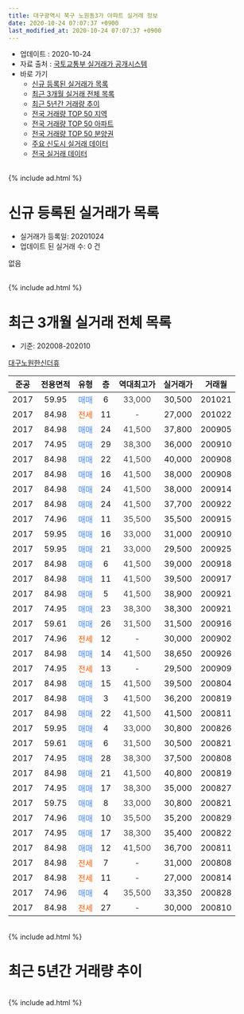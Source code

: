 ```yaml
---
title: 대구광역시 북구 노원동3가 아파트 실거래 정보
date: 2020-10-24 07:07:37 +0900
last_modified_at: 2020-10-24 07:07:37 +0900
---
```


* 업데이트 : 2020-10-24
* 자료 출처 : [국토교통부 실거래가 공개시스템](http://rt.molit.go.kr)
* 바로 가기
    * [신규 등록된 실거래가 목록](#신규-등록된-실거래가-목록)
    * [최근 3개월 실거래 전체 목록](#최근-3개월-실거래-전체-목록)
    * [최근 5년간 거래량 추이](#최근-5년간-거래량-추이)
    * [전국 거래량 TOP 50 지역](https://inasie.github.io/apt-trade-info/최근-3개월-전국에서-가장-거래가-많이-발생한-지역)
    * [전국 거래량 TOP 50 아파트](https://inasie.github.io/apt-trade-info/최근-3개월-전국에서-가장-거래가-많이-발생한-아파트)
    * [전국 거래량 TOP 50 분양권](https://inasie.github.io/apt-trade-info/최근-3개월-전국에서-가장-거래가-많이-발생한-분양권)
    * [주요 신도시 실거래 데이터](https://inasie.github.io/apt-trade-info/주요-신도시)
    * [전국 실거래 데이터](https://inasie.github.io/apt-trade-info/전국)
<br>
{% include ad.html %}
<br>

# 신규 등록된 실거래가 목록
* 실거래가 등록일: 20201024
* 업데이트 된 실거래 수: 0 건

없음

<br>
{% include ad.html %}
<br>

# 최근 3개월 실거래 전체 목록
* 기준: 202008-202010


[대구노원한신더휴](https://search.naver.com/search.naver?query=%EB%8C%80%EA%B5%AC%EA%B4%91%EC%97%AD%EC%8B%9C+%EB%B6%81%EA%B5%AC+%EB%85%B8%EC%9B%90%EB%8F%993%EA%B0%80+%EB%8C%80%EA%B5%AC%EB%85%B8%EC%9B%90%ED%95%9C%EC%8B%A0%EB%8D%94%ED%9C%B4)

|준공|전용면적|유형|층|역대최고가|실거래가|거래월|
|:---:|:---:|:---:|:---:|:---:|:---:|:---:|
|2017|59.95|<span style="color:#4285f3">매매</span>|6|<span style="color:#444444">33,000</span>|30,500|201021|
|2017|84.98|<span style="color:#ff5a00">전세</span>|11|<span style="color:#444444">-</span>|27,000|201022|
|2017|84.98|<span style="color:#4285f3">매매</span>|24|<span style="color:#444444">41,500</span>|37,800|200905|
|2017|74.95|<span style="color:#4285f3">매매</span>|29|<span style="color:#444444">38,300</span>|36,000|200910|
|2017|84.98|<span style="color:#4285f3">매매</span>|22|<span style="color:#444444">41,500</span>|40,000|200908|
|2017|84.98|<span style="color:#4285f3">매매</span>|16|<span style="color:#444444">41,500</span>|38,000|200908|
|2017|84.98|<span style="color:#4285f3">매매</span>|24|<span style="color:#444444">41,500</span>|38,000|200914|
|2017|84.98|<span style="color:#4285f3">매매</span>|24|<span style="color:#444444">41,500</span>|37,700|200922|
|2017|74.96|<span style="color:#4285f3">매매</span>|11|<span style="color:#444444">35,500</span>|35,500|200915|
|2017|59.95|<span style="color:#4285f3">매매</span>|16|<span style="color:#444444">33,000</span>|31,000|200910|
|2017|59.95|<span style="color:#4285f3">매매</span>|21|<span style="color:#444444">33,000</span>|29,500|200925|
|2017|84.98|<span style="color:#4285f3">매매</span>|6|<span style="color:#444444">41,500</span>|39,000|200918|
|2017|84.98|<span style="color:#4285f3">매매</span>|11|<span style="color:#444444">41,500</span>|39,500|200917|
|2017|84.98|<span style="color:#4285f3">매매</span>|5|<span style="color:#444444">41,500</span>|38,900|200921|
|2017|74.95|<span style="color:#4285f3">매매</span>|23|<span style="color:#444444">38,300</span>|38,300|200921|
|2017|59.61|<span style="color:#4285f3">매매</span>|26|<span style="color:#444444">31,500</span>|31,500|200916|
|2017|74.96|<span style="color:#ff5a00">전세</span>|12|<span style="color:#444444">-</span>|30,000|200902|
|2017|84.98|<span style="color:#4285f3">매매</span>|14|<span style="color:#444444">41,500</span>|38,650|200926|
|2017|74.95|<span style="color:#ff5a00">전세</span>|13|<span style="color:#444444">-</span>|29,500|200909|
|2017|84.98|<span style="color:#4285f3">매매</span>|15|<span style="color:#444444">41,500</span>|39,500|200804|
|2017|84.98|<span style="color:#4285f3">매매</span>|3|<span style="color:#444444">41,500</span>|36,200|200819|
|2017|84.98|<span style="color:#4285f3">매매</span>|22|<span style="color:#444444">41,500</span>|41,500|200811|
|2017|59.95|<span style="color:#4285f3">매매</span>|4|<span style="color:#444444">33,000</span>|30,800|200826|
|2017|59.61|<span style="color:#4285f3">매매</span>|6|<span style="color:#444444">31,500</span>|30,500|200821|
|2017|74.95|<span style="color:#4285f3">매매</span>|28|<span style="color:#444444">38,300</span>|37,500|200808|
|2017|84.98|<span style="color:#4285f3">매매</span>|21|<span style="color:#444444">41,500</span>|40,800|200819|
|2017|74.95|<span style="color:#4285f3">매매</span>|17|<span style="color:#444444">38,300</span>|35,000|200827|
|2017|59.75|<span style="color:#4285f3">매매</span>|8|<span style="color:#444444">33,000</span>|30,800|200821|
|2017|74.96|<span style="color:#4285f3">매매</span>|10|<span style="color:#444444">35,500</span>|35,200|200829|
|2017|74.95|<span style="color:#4285f3">매매</span>|17|<span style="color:#444444">38,300</span>|35,400|200822|
|2017|84.98|<span style="color:#4285f3">매매</span>|12|<span style="color:#444444">41,500</span>|36,700|200811|
|2017|84.98|<span style="color:#ff5a00">전세</span>|7|<span style="color:#444444">-</span>|31,000|200808|
|2017|84.98|<span style="color:#ff5a00">전세</span>|11|<span style="color:#444444">-</span>|27,000|200814|
|2017|74.96|<span style="color:#4285f3">매매</span>|4|<span style="color:#444444">35,500</span>|33,350|200828|
|2017|84.98|<span style="color:#ff5a00">전세</span>|27|<span style="color:#444444">-</span>|30,000|200810|


<br>
{% include ad.html %}
<br>

# 최근 5년간 거래량 추이


<div style="width:100%;">
    <canvas id="deal_progress" height="200"></canvas>
</div>

<script>
new Chart(document.getElementById("deal_progress"), {
    type: 'line',
    data: {
        labels: ['201510','201511','201512','201601','201602','201603','201604','201605','201606','201607','201608','201609','201610','201611','201612','201701','201702','201703','201704','201705','201706','201707','201708','201709','201710','201711','201712','201801','201802','201803','201804','201805','201806','201807','201808','201809','201810','201811','201812','201901','201902','201903','201904','201905','201906','201907','201908','201909','201910','201911','201912','202001','202002','202003','202004','202005','202006','202007','202008','202009','202010'],
        datasets: [{
            label: '매매',
            pointRadius: 1,
            data: [0, 0, 0, 0, 0, 1, 0, 0, 0, 2, 0, 0, 0, 0, 0, 0, 0, 0, 0, 0, 0, 0, 2, 1, 1, 1, 4, 20, 11, 3, 3, 3, 4, 0, 3, 4, 0, 1, 3, 0, 0, 3, 2, 1, 1, 12, 11, 17, 17, 8, 10, 14, 13, 5, 4, 8, 15, 8, 13, 15, 1],
            borderColor: "rgba(255, 201, 14, 1)",
            backgroundColor: "rgba(255, 201, 14, 0.5)",
            fill: false,
            lineTension: 0
        },{
            label: '전월세',
            pointRadius: 1,
            data: [1, 0, 0, 0, 0, 0, 0, 1, 0, 0, 0, 0, 0, 0, 1, 1, 0, 0, 2, 2, 7, 3, 15, 48, 40, 47, 43, 36, 29, 8, 7, 14, 4, 3, 2, 2, 3, 2, 5, 6, 6, 6, 3, 2, 8, 9, 9, 32, 38, 124, 18, 14, 14, 12, 5, 5, 10, 15, 3, 2, 1],
            borderColor: "rgba(0, 141, 185, 1)",
            backgroundColor: "rgba(0, 141, 185, 0.5)",
            fill: false,
            lineTension: 0
        }
        ]
    },
    options: {
        responsive: true,
        title: {
            display: false
        },
        tooltips: {
            mode: 'index',
            intersect: false
        },
        hover: {
            mode: 'nearest',
            intersect: true
        },
        scales: {
            xAxes: [{
                display: true,
                scaleLabel: {
                    display: true,
                    labelString: '년/월'
                }
            }],
            yAxes: [{
                display: true,
                ticks: {
                    suggestedMin: 0,
                },
                scaleLabel: {
                    display: true,
                    labelString: '실거래 수'
                }
            }]
        }
    }
});

</script>


<br>
{% include ad.html %}
<br>

